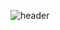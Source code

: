 ![header](https://capsule-render.vercel.app/api?type=rounded&color=auto&height=300&section=header&text=square%20m9&fontSize=90)
